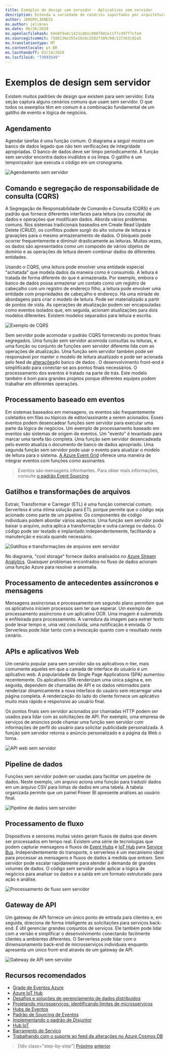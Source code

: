 ```yaml
---
title: Exemplos de design sem servidor - Aplicativos sem servidor
description: Entenda a variedade de cenários suportados por arquiteturas sem servidor, desde agendamento e processamento baseado em eventos até gatilhos de arquivos e processo de fluxo.
author: JEREMYLIKNESS
ms.author: jeliknes
ms.date: 06/26/2018
ms.openlocfilehash: b4e8fda0c1423c881c0807602e11f7c49ff7cfe4
ms.sourcegitcommit: 7588136e355e10cbc2582f389c90c127363c02a5
ms.translationtype: MT
ms.contentlocale: pt-BR
ms.lasthandoff: 03/14/2020
ms.locfileid: "73093549"
---
```

# <a name="serverless-design-examples"></a>Exemplos de design sem servidor

Existem muitos padrões de design que existem para sem servidor. Esta seção captura alguns cenários comuns que usam sem servidor. O que todos os exemplos têm em comum é a combinação fundamental de um gatilho de evento e lógica de negócios.

## <a name="scheduling"></a>Agendamento

Agendar tarefas é uma função comum. O diagrama a seguir mostra um banco de dados legado que não tem verificações de integridade apropriadas. O banco de dados deve ser limpo periodicamente. A função sem servidor encontra dados inválidos e os limpa. O gatilho é um temporizador que executa o código em um cronograma.

![Agendamento sem servidor](./media/serverless-scheduling.png)

## <a name="command-and-query-responsibility-segregation-cqrs"></a>Comando e segregação de responsabilidade de consulta (CQRS)

A Segregação de Responsabilidade de Comando e Consulta (CQRS) é um padrão que fornece diferentes interfaces para leitura (ou consulta) de dados e operações que modificam dados. Aborda vários problemas comuns. Nos sistemas tradicionais baseados em Create Read Update Delete (CRUD), os conflitos podem surgir do alto volume de leituras e gravações para o mesmo armazenamento de dados. O bloqueio pode ocorrer frequentemente e diminuir drasticamente as leituras. Muitas vezes, os dados são apresentados como um composto de vários objetos de domínio e as operações de leitura devem combinar dados de diferentes entidades.

Usando o CQRS, uma leitura pode envolver uma entidade especial "achatada" que modela dados da maneira como é consumido. A leitura é tratada de forma diferente do que é armazenada. Por exemplo, embora o banco de dados possa armazenar um contato como um registro de cabeçalho com um registro de endereço filho, a leitura pode envolver uma entidade com propriedades de cabeçalho e endereço. Há uma miríade de abordagens para criar o modelo de leitura. Pode ser materializado a partir de pontos de vista. As operações de atualização podem ser encapsuladas como eventos isolados que, em seguida, acionam atualizações para dois modelos diferentes. Existem modelos separados para leitura e escrita.

![Exemplo de CQRS](./media/cqrs-example.png)

Sem servidor pode acomodar o padrão CQRS fornecendo os pontos finais segregados. Uma função sem servidor acomoda consultas ou leituras, e uma função ou conjunto de funções sem servidor diferente lida com as operações de atualização. Uma função sem servidor também pode ser responsável por manter o modelo de leitura atualizado e pode ser acionada pelo feed de [alterações](https://docs.microsoft.com/azure/cosmos-db/change-feed)do banco de dados . O desenvolvimento front-end é simplificado para conectar-se aos pontos finais necessários. O processamento dos eventos é tratado na parte de trás. Este modelo também é bom para grandes projetos porque diferentes equipes podem trabalhar em diferentes operações.

## <a name="event-based-processing"></a>Processamento baseado em eventos

Em sistemas baseados em mensagens, os eventos são frequentemente coletados em filas ou tópicos de editor/assinante a serem acionados. Esses eventos podem desencadear funções sem servidor para executar uma parte da lógica de negócios. Um exemplo de processamento baseado em eventos são sistemas de origem de eventos. Um "evento" é levantado para marcar uma tarefa tão completa. Uma função sem servidor desencadeada pelo evento atualiza o documento de banco de dados apropriado. Uma segunda função sem servidor pode usar o evento para atualizar o modelo de leitura para o sistema. [A Azure Event Grid](https://docs.microsoft.com/azure/event-grid/overview) oferece uma maneira de integrar eventos com funções como assinantes.

> Eventos são mensagens informantes. Para obter mais informações, consulte [o padrão Event Sourcing](https://docs.microsoft.com/azure/architecture/patterns/event-sourcing).

## <a name="file-triggers-and-transformations"></a>Gatilhos e transformações de arquivos

Extrair, Transformar e Carregar (ETL) é uma função comercial comum. Serverless é uma ótima solução para ETL porque permite que o código seja acionado como parte de um pipeline. Os componentes de código individuais podem abordar vários aspectos. Uma função sem servidor pode baixar o arquivo, outra aplica a transformação e outra carrega os dados. O código pode ser testado e implantado independentemente, facilitando a manutenção e escala quando necessário.

![Gatilhos e transformações de arquivos sem servidor](./media/serverless-file-triggers.png)

No diagrama, "cool storage" fornece dados analisados no [Azure Stream Analytics](https://docs.microsoft.com/azure/stream-analytics). Quaisquer problemas encontrados no fluxo de dados acionam uma função Azure para resolver a anomalia.

## <a name="asynchronous-background-processing-and-messaging"></a>Processamento de antecedentes assíncronos e mensagens

Mensagens assíncronas e processamento em segundo plano permitem que os aplicativos iniciem processos sem ter que esperar. Um exemplo de processamento assíncrono é um aplicativo OCR. Uma imagem é submetida e enfileirada para processamento. A varredura da imagem para extrair texto pode levar tempo e, uma vez concluída, uma notificação é enviada. O Serverless pode lidar tanto com a invocação quanto com o resultado neste cenário.

## <a name="web-apps-and-apis"></a>APIs e aplicativos Web

Um cenário popular para sem servidor são os aplicativos n-tier, mais comumente aqueles em que a camada de interface do usuário é um aplicativo web. A popularidade do Single Page Applications (SPA) aumentou recentemente. Os aplicativos SPA renderizam uma única página e, em seguida, dependem de chamadas de API e os dados retornados para renderizar dinamicamente a nova interface do usuário sem recarregar uma página completa. A renderização do lado do cliente fornece um aplicativo muito mais rápido e responsivo ao usuário final.

Os pontos finais sem servidor acionados por chamadas HTTP podem ser usados para lidar com as solicitações de API. Por exemplo, uma empresa de serviços de anúncios pode chamar uma função sem servidor com informações de perfil do usuário para solicitar publicidade personalizada. A função sem servidor retorna o anúncio personalizado e a página da Web o torna.

![API web sem servidor](./media/serverless-web-api.png)

## <a name="data-pipeline"></a>Pipeline de dados

Funções sem servidor podem ser usadas para facilitar um pipeline de dados. Neste exemplo, um arquivo aciona uma função para traduzir dados em um arquivo CSV para linhas de dados em uma tabela. A tabela organizada permite que um painel Power BI apresente análises ao usuário final.

![Pipeline de dados sem servidor](./media/serverless-data-pipeline.png)

## <a name="stream-processing"></a>Processamento de fluxo

Dispositivos e sensores muitas vezes geram fluxos de dados que devem ser processados em tempo real. Existem uma série de tecnologias que podem capturar mensagens e fluxos de [Event Hubs](https://docs.microsoft.com/azure/event-hubs/event-hubs-what-is-event-hubs) e [IoT Hub](https://docs.microsoft.com/azure/iot-hub) para [Service Bus](https://docs.microsoft.com/azure/service-bus). Independentemente do transporte, o serverless é um mecanismo ideal para processar as mensagens e fluxos de dados à medida que entram. Sem servidor pode escalar rapidamente para atender à demanda de grandes volumes de dados. O código sem servidor pode aplicar a lógica de negócios para analisar os dados e a saída em um formato estruturado para ação e análise.

![Processamento de fluxo sem servidor](./media/serverless-stream-processing.png)

## <a name="api-gateway"></a>Gateway de API

Um gateway de API fornece um único ponto de entrada para clientes e, em seguida, direciona de forma inteligente as solicitações para serviços back-end. É útil gerenciar grandes conjuntos de serviços. Ele também pode lidar com a versão e simplificar o desenvolvimento conectando facilmente clientes a ambientes diferentes. O Serverless pode lidar com o dimensionamento back-end de microsserviços individuais enquanto apresenta um único front-end através de um gateway de API.

![Gateway de API sem servidor](./media/serverless-api-gateway.png)

## <a name="recommended-resources"></a>Recursos recomendados

- [Grade de Eventos Azure](https://docs.microsoft.com/azure/event-grid/overview)
- [Azure IoT Hub](https://docs.microsoft.com/azure/iot-hub)
- [Desafios e soluções de gerenciamento de dados distribuídos](../microservices/architect-microservice-container-applications/distributed-data-management.md)
- [Projetando microsserviços: identificando limites de microsserviços](https://docs.microsoft.com/azure/architecture/microservices/microservice-boundaries)
- [Hubs de Eventos](https://docs.microsoft.com/azure/event-hubs/event-hubs-what-is-event-hubs)
- [Padrão de Sourcing de Eventos](https://docs.microsoft.com/azure/architecture/patterns/event-sourcing)
- [Implementando o padrão de Disjuntor](../microservices/implement-resilient-applications/implement-circuit-breaker-pattern.md)
- [Hub IoT](https://docs.microsoft.com/azure/iot-hub)
- [Barramento de Serviço](https://docs.microsoft.com/azure/service-bus)
- [Trabalhando com o suporte ao feed de alterações no Azure Cosmos DB](https://docs.microsoft.com/azure/cosmos-db/change-feed)

>[!div class="step-by-step"]
>[Próximo](serverless-architecture-considerations.md)
>[anterior](azure-serverless-platform.md)
